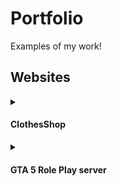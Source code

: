 # Portfolio

Examples of my work!

## Websites

<details>
  <summary><h4>ClothesShop</h4></summary>
  #### Website on different devices
  1. Computer<br><img src="https://github.com/WronaDEV/portfolio/blob/main/assets/clothesshop-comp.png">
  2. Mobile<br><img src="https://github.com/WronaDEV/portfolio/blob/main/assets/clothesshop-mobile.png">
</details>

<details>
  <summary><h4>GTA 5 Role Play server</h4></summary>
  #### Website on different devices
  1. Computer<br><img src="https://github.com/WronaDEV/portfolio/blob/main/assets/gtarp-comp.png">
  2. Mobile<br><img src="https://github.com/WronaDEV/portfolio/blob/main/assets/gtarp-mobile.png">
</details>
